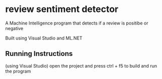 # review sentiment detector
 A Machine Intelligence program that detects if a review is positibe or negative

 Built using Visual Studio and ML.NET

 ## Running Instructions
 (using Visual Studio) open the project and press ctrl + f5 to build and run the program
